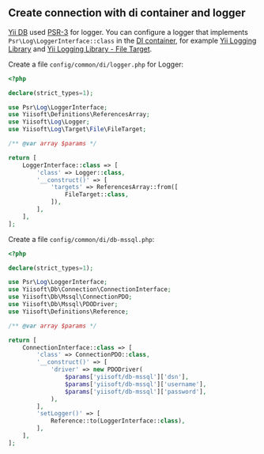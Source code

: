 ## Create connection with di container and logger

[Yii DB](https://github.com/yiisoft/db) used [PSR-3](https://www.php-fig.org/psr/psr-3/) for logger. You can configure a logger that implements `Psr\Log\LoggerInterface::class` in the [DI container](https://github.com/yiisoft/di), for example [Yii Logging Library](https://github.com/yiisoft/log) and [Yii Logging Library - File Target](https://github.com/yiisoft/log-target-file).

Create a file `config/common/di/logger.php` for Logger:

```php
<?php

declare(strict_types=1);

use Psr\Log\LoggerInterface;
use Yiisoft\Definitions\ReferencesArray;
use Yiisoft\Log\Logger;
use Yiisoft\Log\Target\File\FileTarget;

/** @var array $params */

return [
    LoggerInterface::class => [
        'class' => Logger::class,
        '__construct()' => [
            'targets' => ReferencesArray::from([
                FileTarget::class,
            ]),
        ],
    ],
];
```

Create a file `config/common/di/db-mssql.php`:

```php
<?php

declare(strict_types=1);

use Psr\Log\LoggerInterface;
use Yiisoft\Db\Connection\ConnectionInterface;
use Yiisoft\Db\Mssql\ConnectionPDO;
use Yiisoft\Db\Mssql\PDODriver;
use Yiisoft\Definitions\Reference;

/** @var array $params */

return [
    ConnectionInterface::class => [
        'class' => ConnectionPDO::class,
        '__construct()' => [
            'driver' => new PDODriver(
                $params['yiisoft/db-mssql']['dsn'],
                $params['yiisoft/db-mssql']['username'],
                $params['yiisoft/db-mssql']['password'],
            ),
        ],
        'setLogger()' => [
            Reference::to(LoggerInterface::class),
        ],
    ],
];
